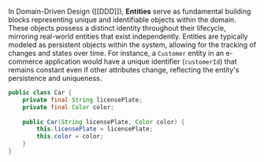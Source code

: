 In Domain-Driven Design ([[DDD]]), **Entities** serve as fundamental building blocks representing unique and identifiable objects within the domain. These objects possess a distinct identity throughout their lifecycle, mirroring real-world entities that exist independently. Entities are typically modeled as persistent objects within the system, allowing for the tracking of changes and states over time. For instance, a `Customer` entity in an e-commerce application would have a unique identifier (`customerId`) that remains constant even if other attributes change, reflecting the entity's persistence and uniqueness.

```java
public class Car { 
	private final String licensePlate;
	private final Color color; 
	
	public Car(String licensePlate, Color color) { 
		this.licensePlate = licensePlate; 
		this.color = color; 
	}
}
```